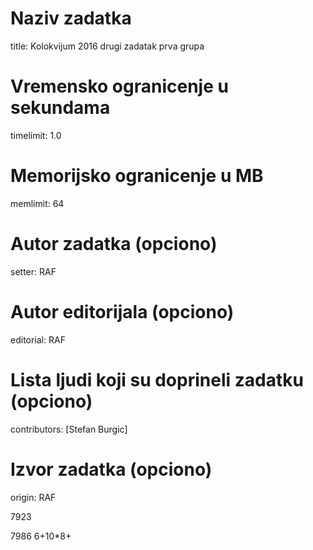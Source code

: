 # Naziv zadatka
title: Kolokvijum 2016 drugi zadatak prva grupa

# Vremensko ogranicenje u sekundama
timelimit: 1.0

# Memorijsko ogranicenje u MB
memlimit: 64

# Autor zadatka (opciono)
setter: RAF

# Autor editorijala (opciono)
editorial: RAF

# Lista ljudi koji su doprineli zadatku (opciono)
contributors: [Stefan Burgic]

# Izvor zadatka (opciono)
origin: RAF


7923

7986
6+10*8+

